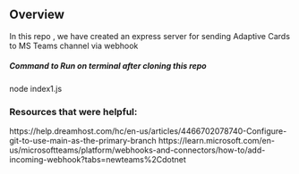 <h2>Overview</h2>
<p>In this repo , we have created an express server for sending Adaptive Cards to MS Teams channel via webhook</p>
<h5>Command to Run on terminal after cloning this repo</h5>
<p>node index1.js</p>

<h3>Resources that were helpful:</h3>
https://help.dreamhost.com/hc/en-us/articles/4466702078740-Configure-git-to-use-main-as-the-primary-branch
https://learn.microsoft.com/en-us/microsoftteams/platform/webhooks-and-connectors/how-to/add-incoming-webhook?tabs=newteams%2Cdotnet

